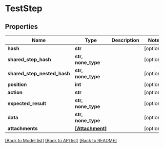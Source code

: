 # TestStep


## Properties
Name | Type | Description | Notes
------------ | ------------- | ------------- | -------------
**hash** | **str** |  | [optional] 
**shared_step_hash** | **str, none_type** |  | [optional] 
**shared_step_nested_hash** | **str, none_type** |  | [optional] 
**position** | **int** |  | [optional] 
**action** | **str** |  | [optional] 
**expected_result** | **str, none_type** |  | [optional] 
**data** | **str, none_type** |  | [optional] 
**attachments** | [**[Attachment]**](Attachment.md) |  | [optional] 

[[Back to Model list]](../README.md#documentation-for-models) [[Back to API list]](../README.md#documentation-for-api-endpoints) [[Back to README]](../README.md)


